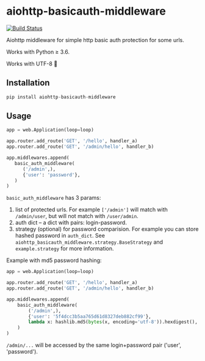 # aiohttp-basicauth-middleware

[![Build Status](https://travis-ci.org/bugov/aiohttp-basicauth-middleware.svg?branch=master)](https://travis-ci.org/bugov/aiohttp-basicauth-middleware)

Aiohttp middleware for simple http basic
auth protection for some urls.

Works with Python ≥ 3.6.

Works with UTF-8 🖖

## Installation

```python
pip install aiohttp-basicauth-middleware
```

## Usage

```python
app = web.Application(loop=loop)

app.router.add_route('GET', '/hello', handler_a)
app.router.add_route('GET', '/admin/hello', handler_b)

app.middlewares.append(
   basic_auth_middleware(
      ('/admin',),
      {'user': 'password'},
   )
)
```

`basic_auth_middleware` has 3 params:

1. list of protected urls. For example `['/admin']` will match
   with `/admin/user`, but will not match with `/user/admin`.
2. auth dict – a dict with pairs: login-password.
3. strategy (optional) for password comparision. For example you can
   store hashed password in `auth_dict`. See `aiohttp_basicauth_middleware.strategy.BaseStrategy` and
   `example.strategy` for more information.

Example with md5 password hashing:

```python
app = web.Application(loop=loop)

app.router.add_route('GET', '/hello', handler_a)
app.router.add_route('GET', '/admin/hello', handler_b)

app.middlewares.append(
    basic_auth_middleware(
        ('/admin',),
        {'user': '5f4dcc3b5aa765d61d8327deb882cf99'},
        lambda x: hashlib.md5(bytes(x, encoding='utf-8')).hexdigest(),
    )
)
```

`/admin/...` will be accessed by the same login+password pair ('user', 'password').
